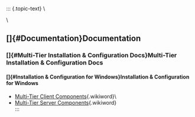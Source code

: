 ::: {.topic-text}
\

\

[]{#Documentation}Documentation
-------------------------------

### []{#Multi-Tier Installation & Configuration Docs}Multi-Tier Installation & Configuration Docs

#### []{#Installation & Configuration for Windows}Installation & Configuration for Windows

-   [Multi-Tier Client
    Components](http://wikis.openlinksw.com:80/dataspace/owiki/wiki/UdaWikiWeb/ADOInstallClientWIN){.wikiword}\
-   [Multi-Tier Server
    Components](http://wikis.openlinksw.com:80/dataspace/owiki/wiki/UdaWikiWeb/InstallServerWIN32){.wikiword}\
:::
